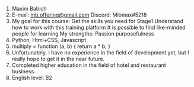 1. Maxim Babich 
2. E-mail: mb.offering@gmail.com Discord: Mibmax#5218
3. My goal for this course:
        Get the skills you need for Stage1
        Understand how to work with this training platform
        It is possible to find like-minded people for learning
    My strengths:
        Passion
        purposefulness
4. Python, Html+CSS, Javascript
5. multiply = function (a, b) {
  return a * b;
}
6. Unfortunately, I have no experience in the field of development yet, but I really hope to get it in the near future.
7. Completed higher education in the field of hotel and restaurant business.
8. English level: B2